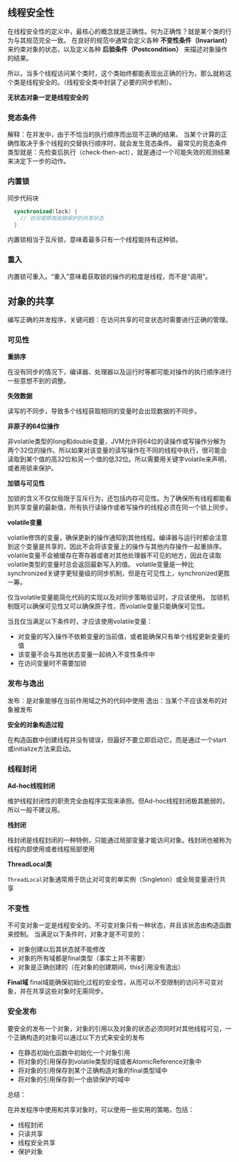 ## 线程安全性
在线程安全性的定义中，最核心的概念就是正确性。何为正确性？就是某个类的行为与其规范完全一致。
在良好的规范中通常会定义各种 **不变性条件（Invariant）** 来约束对象的状态，以及定义各种 **后验条件（Postcondition）** 来描述对象操作的结果。

所以，当多个线程访问某个类时，这个类始终都能表现出正确的行为，那么就称这个类是线程安全的。（线程安全类中封装了必要的同步机制）。

**无状态对象一定是线程安全的**

### 竞态条件
解释：在并发中，由于不恰当的执行顺序而出现不正确的结果。
当某个计算的正确性取决于多个线程的交替执行顺序时，就会发生竞态条件。
最常见的竞态条件类型就是：先检查后执行（check-then-act），就是通过一个可能失效的观测结果来决定下一步的动作。

### 内置锁
同步代码块
```java
  synchronized(lock) {
    // 访问或修改由锁保护的共享状态
  }
```

内置锁相当于互斥锁，意味着最多只有一个线程能持有这种锁。

### 重入

内置锁可重入。“重入”意味着获取锁的操作的粒度是线程，而不是“调用”。

## 对象的共享

编写正确的并发程序，关键问题：在访问共享的可变状态时需要进行正确的管理。

### 可见性

**重排序**

在没有同步的情况下，编译器、处理器以及运行时等都可能对操作的执行顺序进行一些意想不到的调整。

**失效数据**

读写的不同步，导致多个线程获取相同的变量时会出现数据的不同步。

**非原子的64位操作**

非volatile类型的long和double变量，JVM允许将64位的读操作或写操作分解为两个32位的操作。所以如果对该变量的读写操作在不同的线程中执行，很可能会读取到某个值的高32位和另一个值的低32位。所以需要用关键字volatile来声明，或者用锁来保护。

**加锁与可见性**

加锁的含义不仅仅局限于互斥行为，还包括内存可见性。为了确保所有线程都能看到共享变量的最新值，所有执行读操作或者写操作的线程必须在同一个锁上同步。

**volatile变量**

volatile修饰的变量，确保更新的操作通知到其他线程。编译器与运行时都会注意到这个变量是共享的，因此不会将该变量上的操作与其他内存操作一起重排序。
volatile变量不会被缓存在寄存器或者对其他处理器不可见的地方，因此在读取volatile类型的变量时总会返回最新写入的值。
volatile变量是一种比synchronized关键字更轻量级的同步机制，但是在可见性上，synchronized更胜一筹。

仅当volatile变量能简化代码的实现以及对同步策略验证时，才应该使用。
加锁机制既可以确保可见性又可以确保原子性，而volatile变量只能确保可见性。

当且仅当满足以下条件时，才应该使用volatile变量：
- 对变量的写入操作不依赖变量的当前值，或者能确保只有单个线程更新变量的值
- 该变量不会与其他状态变量一起纳入不变性条件中
- 在访问变量时不需要加锁

### 发布与逸出
发布：是对象能够在当前作用域之外的代码中使用
逸出：当某个不应该发布的对象被发布

**安全的对象构造过程**

在构造函数中创建线程并没有错误，但最好不要立即启动它，而是通过一个start或initialize方法来启动。

### 线程封闭
**Ad-hoc线程封闭**

维护线程封闭性的职责完全由程序实现来承担。但Ad-hoc线程封闭极其脆弱的，所以一般不建议用。

**栈封闭**

栈封闭是线程封闭的一种特例，只能通过局部变量才能访问对象。栈封闭也被称为线程内部使用或者线程局部使用

**ThreadLocal类**

`ThreadLocal`对象通常用于防止对可变的单实例（Singleton）或全局变量进行共享

### 不变性
不可变对象一定是线程安全的。不可变对象只有一种状态，并且该状态由构造函数来控制。
当满足以下条件时，对象才是不可变的：

- 对象创建以后其状态就不能修改
- 对象的所有域都是final类型（事实上并不需要）
- 对象是正确创建的（在对象的创建期间，this引用没有逸出）

**Final域**
final域能确保初始化过程的安全性，从而可以不受限制的访问不可变对象，并在共享这些对象时无需同步。

### 安全发布
要安全的发布一个对象，对象的引用以及对象的状态必须同时对其他线程可见，一个正确构造的对象可以通过以下方式来安全的发布
- 在静态初始化函数中初始化一个对象引用
- 将对象的引用保存到volatile类型的域或者AtomicReference对象中
- 将对象的引用保存到某个正确构造对象的final类型域中
- 将对象的引用保存到一个由锁保护的域中

总结：

在并发程序中使用和共享对象时，可以使用一些实用的策略，包括：
- 线程封闭
- 只读共享
- 线程安全共享
- 保护对象
